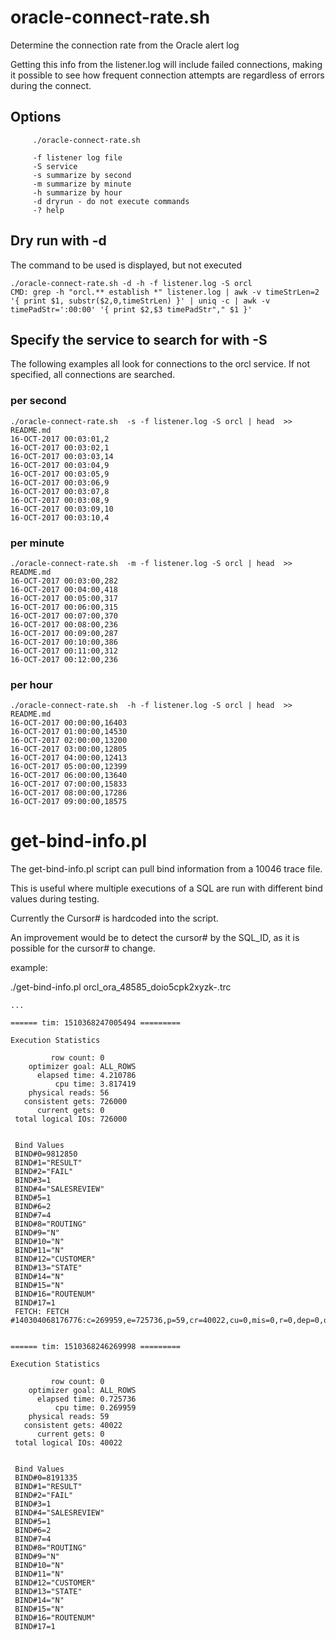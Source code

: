 

# oracle-connect-rate.sh

Determine the connection rate from the Oracle alert log

Getting this info from the listener.log will include failed connections, making it possible to see how frequent connection attempts are regardless of errors during the connect.

## Options

```
     ./oracle-connect-rate.sh

     -f listener log file
     -S service 
     -s summarize by second
     -m summarize by minute
     -h summarize by hour
     -d dryrun - do not execute commands
     -? help

```


## Dry run with -d

The command to be used is displayed, but not executed

```
./oracle-connect-rate.sh -d -h -f listener.log -S orcl 
CMD: grep -h "orcl.** establish *" listener.log | awk -v timeStrLen=2 '{ print $1, substr($2,0,timeStrLen) }' | uniq -c | awk -v timePadStr=':00:00' '{ print $2,$3 timePadStr"," $1 }'
```

## Specify the service to search for with -S

The following examples all look for connections to the orcl service.
If not specified, all connections are searched.

### per second

```
./oracle-connect-rate.sh  -s -f listener.log -S orcl | head  >> README.md
16-OCT-2017 00:03:01,2
16-OCT-2017 00:03:02,1
16-OCT-2017 00:03:03,14
16-OCT-2017 00:03:04,9
16-OCT-2017 00:03:05,9
16-OCT-2017 00:03:06,9
16-OCT-2017 00:03:07,8
16-OCT-2017 00:03:08,9
16-OCT-2017 00:03:09,10
16-OCT-2017 00:03:10,4
```


### per minute

```
./oracle-connect-rate.sh  -m -f listener.log -S orcl | head  >> README.md
16-OCT-2017 00:03:00,282
16-OCT-2017 00:04:00,418
16-OCT-2017 00:05:00,317
16-OCT-2017 00:06:00,315
16-OCT-2017 00:07:00,370
16-OCT-2017 00:08:00,236
16-OCT-2017 00:09:00,287
16-OCT-2017 00:10:00,386
16-OCT-2017 00:11:00,312
16-OCT-2017 00:12:00,236
```


### per hour

```
./oracle-connect-rate.sh  -h -f listener.log -S orcl | head  >> README.md
16-OCT-2017 00:00:00,16403
16-OCT-2017 01:00:00,14530
16-OCT-2017 02:00:00,13200
16-OCT-2017 03:00:00,12805
16-OCT-2017 04:00:00,12413
16-OCT-2017 05:00:00,12399
16-OCT-2017 06:00:00,13640
16-OCT-2017 07:00:00,15833
16-OCT-2017 08:00:00,17286
16-OCT-2017 09:00:00,18575
```

# get-bind-info.pl

The get-bind-info.pl script can pull bind information from a 10046 trace file.

This is useful where multiple executions of a SQL are run with different bind values during testing.

Currently the Cursor# is hardcoded into the script.

An improvement would be to detect the cursor# by the SQL_ID, as it is possible for the cursor# to change.

example:

./get-bind-info.pl orcl_ora_48585_doio5cpk2xyzk-.trc

``` text
...

====== tim: 1510368247005494 =========

Execution Statistics

         row count: 0
    optimizer goal: ALL_ROWS
      elapsed time: 4.210786
          cpu time: 3.817419
    physical reads: 56
   consistent gets: 726000
      current gets: 0
 total logical IOs: 726000


 Bind Values
 BIND#0=9812850
 BIND#1="RESULT"
 BIND#2="FAIL"
 BIND#3=1
 BIND#4="SALESREVIEW"
 BIND#5=1
 BIND#6=2
 BIND#7=4
 BIND#8="ROUTING"
 BIND#9="N"
 BIND#10="N"
 BIND#11="N"
 BIND#12="CUSTOMER"
 BIND#13="STATE"
 BIND#14="N"
 BIND#15="N"
 BIND#16="ROUTENUM"
 BIND#17=1
 FETCH: FETCH #140304068176776:c=269959,e=725736,p=59,cr=40022,cu=0,mis=0,r=0,dep=0,og=1,plh=1619557942,tim=1510368246997484


====== tim: 1510368246269998 =========

Execution Statistics

         row count: 0
    optimizer goal: ALL_ROWS
      elapsed time: 0.725736
          cpu time: 0.269959
    physical reads: 59
   consistent gets: 40022
      current gets: 0
 total logical IOs: 40022


 Bind Values
 BIND#0=8191335
 BIND#1="RESULT"
 BIND#2="FAIL"
 BIND#3=1
 BIND#4="SALESREVIEW"
 BIND#5=1
 BIND#6=2
 BIND#7=4
 BIND#8="ROUTING"
 BIND#9="N"
 BIND#10="N"
 BIND#11="N"
 BIND#12="CUSTOMER"
 BIND#13="STATE"
 BIND#14="N"
 BIND#15="N"
 BIND#16="ROUTENUM"
 BIND#17=1

```


